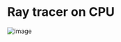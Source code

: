 # Ray tracer on CPU
![image](https://user-images.githubusercontent.com/85260208/144300298-ba88ab9e-95a0-406a-a5c0-c13d4c1e5e24.png)
